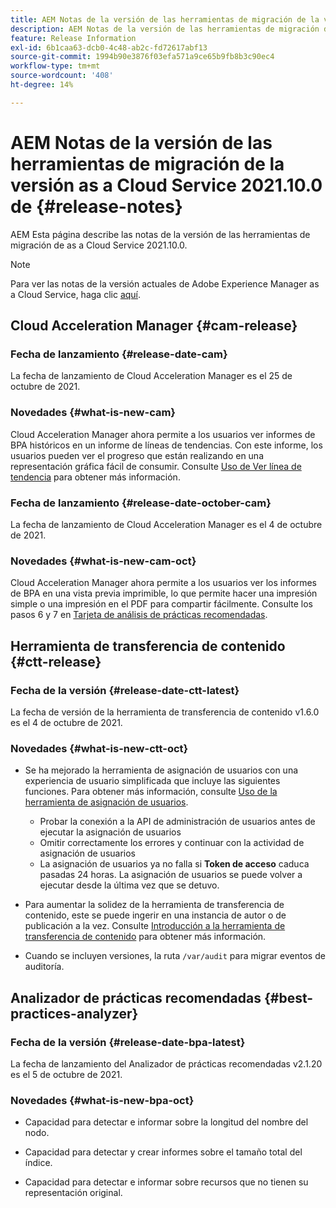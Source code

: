 ```yaml
---
title: AEM Notas de la versión de las herramientas de migración de la versión as a Cloud Service 2021.10.0 de
description: AEM Notas de la versión de las herramientas de migración de la versión as a Cloud Service 2021.11.0 de
feature: Release Information
exl-id: 6b1caa63-dcb0-4c48-ab2c-fd72617abf13
source-git-commit: 1994b90e3876f03efa571a9ce65b9fb8b3c90ec4
workflow-type: tm+mt
source-wordcount: '408'
ht-degree: 14%

---
```


# AEM Notas de la versión de las herramientas de migración de la versión as a Cloud Service 2021.10.0 de {#release-notes}

AEM Esta página describe las notas de la versión de las herramientas de migración de as a Cloud Service 2021.10.0.

>[!NOTE]
>Para ver las notas de la versión actuales de Adobe Experience Manager as a Cloud Service, haga clic [aquí](https://experienceleague.adobe.com/docs/experience-manager-cloud-service/content/release-notes/release-notes/release-notes-current.html?lang=es).

## Cloud Acceleration Manager {#cam-release}

### Fecha de lanzamiento {#release-date-cam}

La fecha de lanzamiento de Cloud Acceleration Manager es el 25 de octubre de 2021.

### Novedades {#what-is-new-cam}

Cloud Acceleration Manager ahora permite a los usuarios ver informes de BPA históricos en un informe de líneas de tendencias. Con este informe, los usuarios pueden ver el progreso que están realizando en una representación gráfica fácil de consumir. Consulte [Uso de Ver línea de tendencia](https://experienceleague.adobe.com/docs/experience-manager-cloud-service/content/migration-journey/cloud-acceleration-manager/using-cam/cam-readiness-phase.html?lang=en#trendline-view-cam) para obtener más información.

### Fecha de lanzamiento {#release-date-october-cam}

La fecha de lanzamiento de Cloud Acceleration Manager es el 4 de octubre de 2021.

### Novedades {#what-is-new-cam-oct}

Cloud Acceleration Manager ahora permite a los usuarios ver los informes de BPA en una vista previa imprimible, lo que permite hacer una impresión simple o una impresión en el PDF para compartir fácilmente. Consulte los pasos 6 y 7 en [Tarjeta de análisis de prácticas recomendadas](https://experienceleague.adobe.com/docs/experience-manager-cloud-service/content/migration-journey/cloud-acceleration-manager/using-cam/cam-readiness-phase.html?lang=en#best-practices-analysis).


## Herramienta de transferencia de contenido {#ctt-release}

### Fecha de la versión {#release-date-ctt-latest}

La fecha de versión de la herramienta de transferencia de contenido v1.6.0 es el 4 de octubre de 2021.

### Novedades {#what-is-new-ctt-oct}

* Se ha mejorado la herramienta de asignación de usuarios con una experiencia de usuario simplificada que incluye las siguientes funciones. Para obtener más información, consulte [Uso de la herramienta de asignación de usuarios](https://experienceleague.adobe.com/docs/experience-manager-cloud-service/content/migration-journey/cloud-migration/content-transfer-tool/legacy-user-mapping-tool/using-user-mapping-tool-legacy.html?lang=en).
   * Probar la conexión a la API de administración de usuarios antes de ejecutar la asignación de usuarios
   * Omitir correctamente los errores y continuar con la actividad de asignación de usuarios
   * La asignación de usuarios ya no falla si **Token de acceso** caduca pasadas 24 horas. La asignación de usuarios se puede volver a ejecutar desde la última vez que se detuvo.

* Para aumentar la solidez de la herramienta de transferencia de contenido, este se puede ingerir en una instancia de autor o de publicación a la vez. Consulte [Introducción a la herramienta de transferencia de contenido](https://experienceleague.adobe.com/docs/experience-manager-cloud-service/content/migration-journey/cloud-migration/content-transfer-tool/getting-started-content-transfer-tool.html?lang=es) para obtener más información.

* Cuando se incluyen versiones, la ruta `/var/audit` para migrar eventos de auditoría.

## Analizador de prácticas recomendadas {#best-practices-analyzer}

### Fecha de la versión {#release-date-bpa-latest}

La fecha de lanzamiento del Analizador de prácticas recomendadas v2.1.20 es el 5 de octubre de 2021.

### Novedades {#what-is-new-bpa-oct}

* Capacidad para detectar e informar sobre la longitud del nombre del nodo.

* Capacidad para detectar y crear informes sobre el tamaño total del índice.

* Capacidad para detectar e informar sobre recursos que no tienen su representación original.
